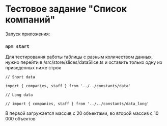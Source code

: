 # Тестовое задание "Список компаний"

Запуск приложения:

### `npm start`

Для тестирования работы таблицы с разным количеством данных, нужно перейти в /src/store/slices/dataSlice.ts и оставить только одну из приведенных ниже строк

    // Short data

    import { companies, staff } from '../../constants/data'

    // Long data

    // import { companies, staff } from '../../constants/data_long'

В первой загружается массив с 20 объектами, во второй массив с 10 000 объектов
